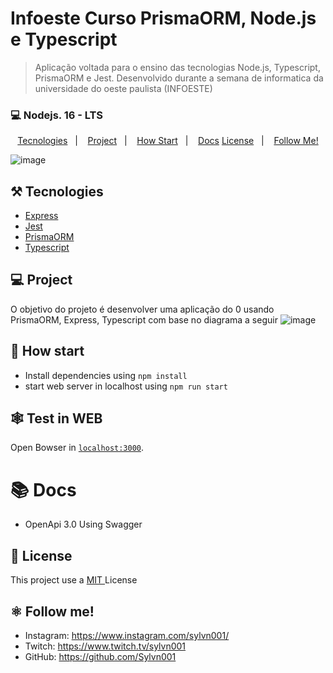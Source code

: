 # Infoeste Curso PrismaORM, Node.js e Typescript

> Aplicação voltada para o ensino das tecnologias Node.js, Typescript, PrismaORM e Jest. Desenvolvido durante a semana de informatica da universidade do oeste paulista (INFOESTE)

### 💻 Nodejs. 16 - LTS

<p align="center">
  <a href="#%EF%B8%8F-tecnologies">Tecnologies</a>&nbsp;&nbsp;&nbsp;|&nbsp;&nbsp;&nbsp;
  <a href="#-project">Project</a>&nbsp;&nbsp;&nbsp;|&nbsp;&nbsp;&nbsp;
  <a href="#-how-Start">How Start</a>&nbsp;&nbsp;&nbsp;|&nbsp;&nbsp;&nbsp;
  <a href="#-Docs">Docs</a>
  <a href="#-license">License</a>&nbsp;&nbsp;&nbsp;|&nbsp;&nbsp;&nbsp;
  <a href="#atom_symbol-follow-me">Follow Me!</a>
</p>

![image](https://user-images.githubusercontent.com/50564121/163297818-11a4d919-58a0-4b2b-b65e-110d3aa55f72.png)

## ⚒️ Tecnologies

- [Express](https://expressjs.com/pt-br/)
- [Jest](https://jestjs.io/)
- [PrismaORM](https://www.prisma.io/)
- [Typescript](https://www.typescriptlang.org/)

## 💻 Project

O objetivo do projeto é desenvolver uma aplicação do 0 usando PrismaORM, Express, Typescript com base no diagrama a seguir
![image](https://user-images.githubusercontent.com/50564121/195459626-d523a4b9-192c-49fa-81aa-d40d6e5abe68.png)


## 🚀 How start

- Install dependencies using `npm install`
- start web server in localhost using `npm run start`

## 🕸️ Test in WEB

Open Bowser in [`localhost:3000`](http://localhost:3000).

# 📚 Docs

- OpenApi 3.0 Using Swagger

## 📝 License

This project use a <a href="./LICENSE"> MIT </a> License

## :atom_symbol: Follow me!

- Instagram: https://www.instagram.com/sylvn001/
- Twitch: https://www.twitch.tv/sylvn001
- GitHub: https://github.com/Sylvn001
